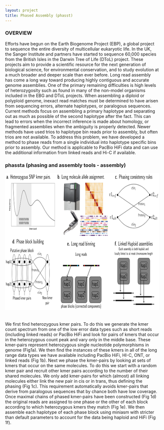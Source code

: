 ```yaml
---
layout: project
title: Phased Assembly (phasst)
---
```


### OVERVIEW

Efforts have begun on the Earth Biogenome Project (EBP), a global project to sequence the entire diversity of multicellular eukaryotic life. 
In the UK, the Sanger Institute and partners have started to sequence 60,000 species from the British Isles in the Darwin Tree of Life (DToL) project. 
These projects aim to provide a scientific resource for the next generation of biological science, for environmental conservation, and to study evolution 
at a much broader and deeper scale than ever before. Long read assembly has come a long way toward producing highly contiguous and accurate genome assemblies. 
One of the primary remaining difficulties is high levels of heterozygosity such as found in many of the non-model organisms included in the EBG and DToL projects. 
When assembling a diploid or polyploid genome, inexact read matches must be determined to have arisen from sequencing errors, alternate haplotypes, 
or paralogous sequences. Current methods focus on assembling a primary haplotype and separating out as much as possible of the second haplotype after the 
fact. This can lead to errors when the incorrect inference is made about homology, or fragmented assemblies when the ambiguity is properly detected. 
Newer methods have used trios to haplotype bin reads prior to assembly, but often trios are not available. 
To address this problem, we have developed a method to phase reads from a single individual into haplotype specific bins prior to assembly. 
Our method is applicable to PacBio HiFi data and can use the additional information from linked reads and Hi-C if available. 

### phassta (phasing and assembly tools - assembly)

<img src="../projects/hitseq.png" alt="phassta" style = "align:center; height:450px;margin: 0 20px 20px 0;" class="img-rounded" >

We first find heterozygous kmer pairs. To do this we generate the kmer count spectrum from one of the low error data types such as short reads 
(including linked reads) or PacBio HiFi and look for pairs of kmers that occur in the heterozygous count peak and vary only in the middle base. 
These kmer-pairs represent heterozygous single nucleotide polymorphisms in genome (Fig1a). 
We then find the instances of these kmers in all of the long range data types we have available including PacBio HiFi, HI-C, ONT, or linked reads (Fig 1b). 
Next we phase the kmer-pairs by looking at sets of kmers that occur on the same molecules. 
To do this we start with a random kmer pair and recruit other kmer pairs according to the number of their shared molecules. 
We only add kmer-pairs for which (almost) all linking molecules either link the new pair in cis or in trans, thus defining the phasing (Fig 1c). 
This requirement automatically avoids kmer-pairs that derive from paralogous sequences that by chance both have low coverage. 
Once maximal chains of phased kmer-pairs have been constructed (Fig 1d) the original reads are assigned to one phase or the other of each block
according to which heterozygous kmers they match (Fig 1e). We then assemble each haplotype of each phase block using miniasm 
with stricter than default parameters to account for the data being haploid and HiFi (Fig 1f). 



